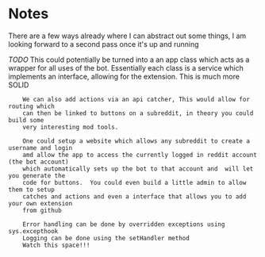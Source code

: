 # Notes

There are a few ways already where I can abstract out some things, I am looking forward to a second pass once
it's up and running

*TODO*    This could potentially be turned into a an app class which acts as a wrapper
        for all uses of the bot.  Essentially each class is a service which implements
        an interface, allowing for the extension.  This is much more SOLID

        We can also add actions via an api catcher, This would allow for routing which
        can then be linked to buttons on a subreddit, in theory you could build some
        very interesting mod tools.

        One could setup a website which allows any subreddit to create a username and login
        amd allow the app to access the currently logged in reddit account (the bot account)
        which automatically sets up the bot to that account and  will let you generate the
        code for buttons.  You could even build a little admin to allow them to setup
        catches and actions and even a interface that allows you to add your own extension
        from github

        Error handling can be done by overridden exceptions using sys.excepthook
        Logging can be done using the setHandler method
        Watch this space!!!
